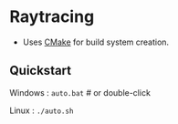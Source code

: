 # Raytracing

- Uses [CMake](https://cmake.org) for build system creation.

## Quickstart

Windows : `auto.bat` # or double-click

Linux : `./auto.sh`
